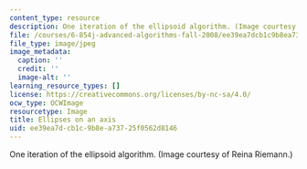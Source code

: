```yaml
---
content_type: resource
description: One iteration of the ellipsoid algorithm. (Image courtesy of Reina Riemann.)
file: /courses/6-854j-advanced-algorithms-fall-2008/ee39ea7dcb1c9b8ea73725f0562d8146_chp_6854ellips.jpg
file_type: image/jpeg
image_metadata:
  caption: ''
  credit: ''
  image-alt: ''
learning_resource_types: []
license: https://creativecommons.org/licenses/by-nc-sa/4.0/
ocw_type: OCWImage
resourcetype: Image
title: Ellipses on an axis
uid: ee39ea7d-cb1c-9b8e-a737-25f0562d8146
---
```

One iteration of the ellipsoid algorithm. (Image courtesy of Reina Riemann.)
